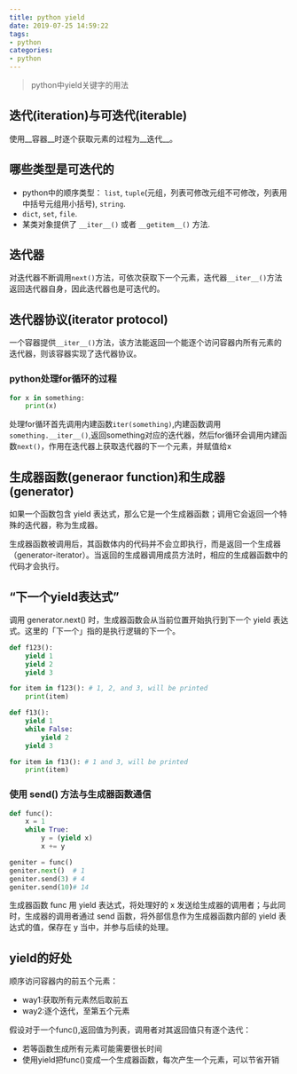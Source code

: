 ```yaml
---
title: python yield
date: 2019-07-25 14:59:22
tags: 
- python
categories:
- python
---
```

<blockquote class="blockquote-center">python中yield关键字的用法
</blockquote>
<!--more-->

## 迭代(iteration)与可迭代(iterable)
使用__容器__时逐个获取元素的过程为__迭代__。

## 哪些类型是可迭代的

- python中的顺序类型： `list`, `tuple`(元组，列表可修改元组不可修改，列表用中括号元组用小括号), `string`.
- `dict`, `set`, `file`.
- 某类对象提供了 `__iter__()` 或者 `__getitem__()` 方法.

## 迭代器
对迭代器不断调用`next()`方法，可依次获取下一个元素，迭代器`__iter__()`方法返回迭代器自身，因此迭代器也是可迭代的。

## 迭代器协议(iterator protocol)
一个容器提供`__iter__()`方法，该方法能返回一个能逐个访问容器内所有元素的迭代器，则该容器实现了迭代器协议。

### python处理for循环的过程
```python
for x in something:
	print(x)
```
处理for循环首先调用内建函数`iter(something)`,内建函数调用`something.__iter__()`,返回something对应的迭代器，然后for循环会调用内建函数`next()`，作用在迭代器上获取迭代器的下一个元素，并赋值给x

## 生成器函数(generaor function)和生成器(generator)
如果一个函数包含 yield 表达式，那么它是一个生成器函数；调用它会返回一个特殊的迭代器，称为生成器。

生成器函数被调用后，其函数体内的代码并不会立即执行，而是返回一个生成器（generator-iterator）。当返回的生成器调用成员方法时，相应的生成器函数中的代码才会执行。

## “下一个yield表达式”
调用 generator.next() 时，生成器函数会从当前位置开始执行到下一个 yield 表达式。这里的「下一个」指的是执行逻辑的下一个。

```python
def f123():
    yield 1
    yield 2
    yield 3

for item in f123(): # 1, 2, and 3, will be printed
    print(item)

def f13():
    yield 1
    while False:
        yield 2
    yield 3

for item in f13(): # 1 and 3, will be printed
    print(item)
```
### 使用 send() 方法与生成器函数通信

```python
def func():
    x = 1
    while True:
        y = (yield x)
        x += y

geniter = func()
geniter.next()  # 1
geniter.send(3) # 4
geniter.send(10)# 14
```
生成器函数 func 用 yield 表达式，将处理好的 x 发送给生成器的调用者；与此同时，生成器的调用者通过 send 函数，将外部信息作为生成器函数内部的 yield 表达式的值，保存在 y 当中，并参与后续的处理。

## yield的好处
顺序访问容器内的前五个元素：

- way1:获取所有元素然后取前五
- way2:逐个迭代，至第五个元素

假设对于一个func(),返回值为列表，调用者对其返回值只有逐个迭代：

- 若等函数生成所有元素可能需要很长时间
- 使用yield把func()变成一个生成器函数，每次产生一个元素，可以节省开销
